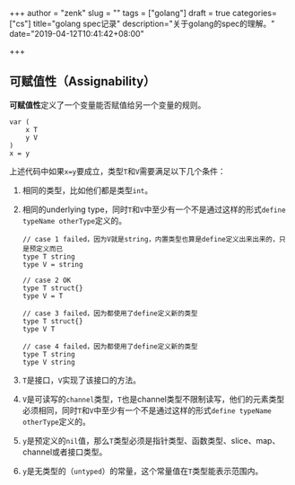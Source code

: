 +++
author = "zenk"
slug = ""
tags = ["golang"]
draft = true
categories=["cs"]
title="golang spec记录"
description="关于golang的spec的理解。"
date="2019-04-12T10:41:42+08:00"

+++

## 可赋值性（Assignability）

**可赋值性**定义了一个变量能否赋值给另一个变量的规则。

```
var (
    x T
    y V
)
x = y
```

上述代码中如果`x=y`要成立，类型`T`和`V`需要满足以下几个条件：

1. 相同的类型，比如他们都是类型`int`。

2. 相同的underlying type，同时`T`和`V`中至少有一个不是通过这样的形式`define typeName otherType`定义的。

   ```
   // case 1 failed，因为V就是string，内置类型也算是define定义出来出来的，只是预定义而已
   type T string
   type V = string
   
   // case 2 OK
   type T struct{}
   type V = T
   
   // case 3 failed，因为都使用了define定义新的类型
   type T struct{}
   type V T
   
   // case 4 failed，因为都使用了define定义新的类型
   type T string
   type V string
   ```

3. `T`是接口，`V`实现了该接口的方法。

4. `V`是可读写的`channel`类型，`T`也是channel类型不限制读写，他们的元素类型必须相同，同时`T`和`V`中至少有一个不是通过这样的形式`define typeName otherType`定义的。

5. `y`是预定义的`nil`值，那么`T`类型必须是指针类型、函数类型、slice、map、channel或者接口类型。

6. `y`是无类型的（`untyped`）的常量，这个常量值在`T`类型能表示范围内。